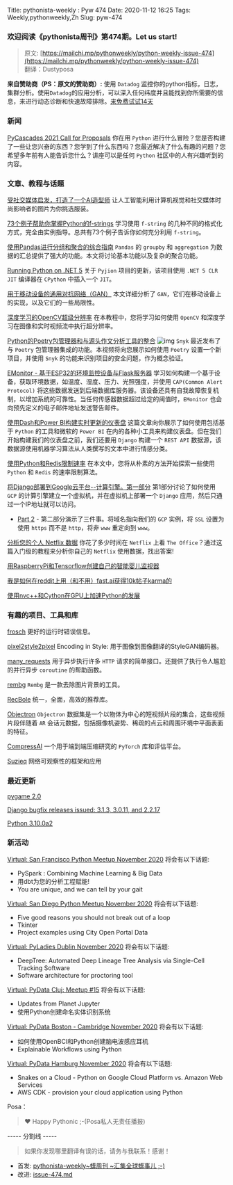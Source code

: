 Title: pythonista-weekly : Pyw 474
Date: 2020-11-12 16:25
Tags: Weekly,pythonweekly,Zh 
Slug: pyw-474

### 欢迎阅读《pythonista周刊》第474期。Let us start!


>原文: [https://mailchi.mp/pythonweekly/python-weekly-issue-474](https://mailchi.mp/pythonweekly/python-weekly-issue-474)  
>翻译：Dustyposa

**来自赞助商（PS：原文的赞助商）:**
使用 `Datadog` 监控你的python指标，日志，集群分析。使用`Datadog`的应用分析，可以深入任何纬度并且能找到你所需要的信息，来进行动态诊断和快速故障排除。[来免费试试14天](https://www.datadoghq.com/dg/apm/python-performance-monitoring/?utm_source=Advertisement&utm_medium=Advertisement&utm_campaign=PythonWeekly-Newsletter)

### 新闻

[PyCascades 2021 Call for Proposals](https://pretalx.com/pycascades-2021/cfp)
你在用 `Python` 进行什么冒险？您是否构建了一些让您兴奋的东西？您学到了什么东西吗？您最近解决了什么有趣的问题？您希望多年前有人能告诉您什么？讲座可以是任何 `Python` 社区中的人有兴趣听到的内容。



### 文章、教程与话题

[受社交媒体启发，打造了一个AI造型师](https://daleonai.com/social-media-fashion-ai)
让人工智能利用计算机视觉和社交媒体时尚影响者的图片为你挑选服装。

[73个例子帮助你掌握Python的f-strings](https://miguendes.me/73-examples-to-help-you-master-pythons-f-strings)
学习使用 `f-string` 的几种不同的格式化方式，完全由实例指导。总共有73个例子告诉你如何充分利用 `f-string`。

[使用Pandas进行分组和聚合的综合指南](https://pbpython.com/groupby-agg.html)
`Pandas` 的 `groupby` 和 `aggregation` 为数据的汇总提供了强大的功能。本文将讨论基本功能以及复杂的聚合功能。

[Running Python on .NET 5](https://tonybaloney.github.io/posts/running-python-on-dotnet-5-with-pyjion.html)
关于 `Pyjion` 项目的更新，该项目使用 `.NET 5 CLR JIT` 编译器在 `CPython` 中插入一个 `JIT`。

[用于移动设备的通用对抗网络（GAN）](https://heartbeat.fritz.ai/generative-adversarial-networks-gans-for-mobile-devices-99ab4e546a41)
本文详细分析了 `GAN`，它们在移动设备上的实现，以及它们的一些局限性。

[深度学习的OpenCV超级分辨率](https://www.pyimagesearch.com/2020/11/09/opencv-super-resolution-with-deep-learning/)
在本教程中，您将学习如何使用 `OpenCV` 和深度学习在图像和实时视频流中执行超分辨率。

[Python的Poetry包管理器和与源头作文分析工具的整合](https://www.youtube.com/watch?v=4Cyzkob3aX4) ![img](https://mcusercontent.com/e2e180baf855ac797ef407fc7/images/af76283a-6e65-436c-967a-900427cf6399.png)
`Snyk` 最近发布了与 `Poetry` 包管理器集成的功能。本视频将向您展示如何使用 `Poetry` 设置一个新项目，并使用 `Snyk` 的功能来识别项目的安全问题，作为概念验证。

[EMonitor - 基于ESP32的环境监控设备与Flask服务器](https://t.co/zux8SWQ45t)
学习如何构建一个基于设备，获取环境数据，如温度、湿度、压力、光照强度，并使用 `CAP(Common Alert Protocol)` 将这些数据发送到后端数据库服务器。该设备还具有自我故障恢复机制，以增加系统的可靠性。当任何传感器数据超过给定的阈值时，`EMonitor` 也会向预先定义的电子邮件地址发送警告邮件。

[使用Dash和Power BI构建实时更新的仪表盘](https://t.co/1FSfUJZlJD)
这篇文章向你展示了如何使用包括基于 `Python` 的工具和微软的 `Power BI` 在内的各种小工具来构建仪表盘。但在我们开始构建我们的仪表盘之前，我们还要用 `Django` 构建一个 `REST API` 数据源，该数据源使用机器学习算法从人类撰写的文本中进行情感分类。

[使用Python和Redis限制速率](https://www.hackdoor.io/articles/rate-limiting-using-python-and-redis-9b7dbce8c7a5)
在本文中，您将从朴素的方法开始探索一些使用 `Python` 和 `Redis` 的速率限制算法。

[将Django部署到Google云平台--计算引擎。第一部分](https://www.sunnyville.ai/deploying-django-google-cloud-platform-compute-engine/)
第1部分讨论了如何使用 `GCP` 的计算引擎建立一个虚拟机，并在虚拟机上部署一个 `Django` 应用，然后只通过一个IP地址就可以访问。

- [Part 2](https://www.sunnyville.ai/deploying-django-google-cloud-platform-compute-engine-part-2/) - 第二部分演示了三件事。将域名指向我们的 `GCP` 实例，将 `SSL` 设置为使用 `https` 而不是 `http`，将非 `www` 重定向到 `www`。


[分析您的个人 Netflix 数据](https://www.dataquest.io/blog/python-tutorial-analyze-personal-netflix-data/)
你花了多少时间在 `Netflix` 上看 `The Office`？通过这篇入门级的教程来分析你自己的 `Netflix` 使用数据，找出答案!

[用RaspberryPi和Tensorflow创建自己的智能婴儿监视器](https://t.co/DFVQnWIjZe) 

[我是如何在reddit上用（和不用）fast.ai获得10k帖子karma的](https://www.a8b.io/posts/10k-karma-reddit-bot/)

[使用nvc++和Cython在GPU上加速Python的发展](https://developer.nvidia.com/blog/accelerating-python-on-gpus-with-nvc-and-cython/)

### 有趣的项目、工具和库

[frosch](https://github.com/HallerPatrick/frosch)
更好的运行时错误信息。

[pixel2style2pixel](https://eladrich.github.io/pixel2style2pixel/)
Encoding in Style: 用于图像到图像翻译的StyleGAN编码器。

[many_requests](https://github.com/joshlk/many_requests)
用于异步执行许多 `HTTP` 请求的简单接口。还提供了执行令人尴尬的并行异步 `coroutine` 的帮助函数。

[rembg](https://github.com/danielgatis/rembg)
`Rembg` 是一款去除图片背景的工具。

[RecBole](https://github.com/RUCAIBox/RecBole)
统一，全面，高效的推荐库。

[Objectron](https://github.com/google-research-datasets/Objectron/) 
`Objectron` 数据集是一个以物体为中心的短视频片段的集合，这些视频片段伴随着 `AR` 会话元数据，包括摄像机姿势、稀疏的点云和周围环境中平面表面的特征。

[CompressAI](https://github.com/InterDigitalInc/CompressAI)
一个用于端到端压缩研究的 `PyTorch` 库和评估平台。

[Suzieq](https://github.com/netenglabs/suzieq)
网络可观察性的框架和应用

### 最近更新

[pygame 2.0](https://github.com/pygame/pygame/releases/tag/2.0.0)

[Django bugfix releases issued: 3.1.3, 3.0.11, and 2.2.17](https://www.djangoproject.com/weblog/2020/nov/02/bugfix-releases/)

[Python 3.10.0a2](https://pythoninsider.blogspot.com/2020/11/python-3100a2-is-now-available-for.html)



### 新活动

[Virtual: San Francisco Python Meetup November 2020](https://www.meetup.com/sfpython/events/qlcnxrybcpbpb/)
将会有以下话题:

- PySpark : Combining Machine Learning & Big Data
- 用dbt为您的分析工程赋能!
-  You are unique, and we can tell by your gait


[Virtual: San Diego Python Meetup November 2020](https://www.meetup.com/pythonsd/events/wxfkzrybcpbjc/)
将会有以下话题:

- Five good reasons you should not break out of a loop
- Tkinter
- Project examples using City Open Portal Data


[Virtual: PyLadies Dublin November 2020](https://www.meetup.com/PyLadiesDublin/events/273587794/)
将会有以下话题:

- DeepTree: Automated Deep Lineage Tree Analysis via Single-Cell Tracking Software
- Software architecture for proctoring tool 


[Virtual: PyData Cluj: Meetup #15](https://www.meetup.com/PyData-Cluj-Napoca/events/274277906/)
将会有以下话题:

- Updates from Planet Jupyter
- 使用Python创建命名实体识别系统


[Virtual: PyData Boston - Cambridge November 2020](https://www.meetup.com/PyData-Boston-Cambridge/events/273770790/)
将会有以下话题:

- 如何使用OpenBCI和Python创建脑电波感应耳机
- Explainable Workflows using Python


[Virtual: PyData Hamburg November 2020](https://www.meetup.com/PyData-Hamburg/events/273922240/)
将会有以下话题:

- Snakes on a Cloud - Python on Google Cloud Platform vs. Amazon Web Services
- AWS CDK - provision your cloud application using Python

Posa：

> ❤️ Happy Pythonic ;-(Posa私人无责任播报)  


----- 分割线 -----

> 如果你发现哪里翻译有误的话，请务与我联系！感谢！




- 首发: [pythonista-weekly~蠎周刊 ~汇集全球蠎事儿 ;-)](http://weekly.pychina.org/python-weekly/pyw-474.html)
- 改进: [issue-474.md](https://github.com/PyChina/weekly/blob/master/content/python-weekly/issue%23474.md)

